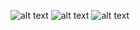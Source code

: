 ![alt text](https://github.com/noemiino/Creative-coding-js/blob/master/lesson4/rainy.gif)
![alt text](https://github.com/noemiino/Creative-coding-js/blob/master/lesson4/gradients.gif)
![alt text](https://github.com/noemiino/Creative-coding-js/blob/master/lesson4/gradients2.gif)
